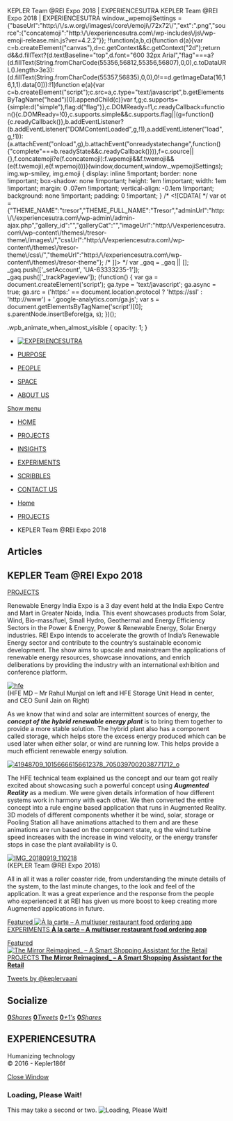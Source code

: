 KEPLER Team @REI Expo 2018 | EXPERIENCESUTRA                         KEPLER Team @REI Expo 2018 | EXPERIENCESUTRA     window.\_wpemojiSettings = {"baseUrl":"http:\\/\\/s.w.org\\/images\\/core\\/emoji\\/72x72\\/","ext":".png","source":{"concatemoji":"http:\\/\\/experiencesutra.com\\/wp-includes\\/js\\/wp-emoji-release.min.js?ver=4.2.2"}}; !function(a,b,c){function d(a){var c=b.createElement("canvas"),d=c.getContext&&c.getContext("2d");return d&&d.fillText?(d.textBaseline="top",d.font="600 32px Arial","flag"===a?(d.fillText(String.fromCharCode(55356,56812,55356,56807),0,0),c.toDataURL().length>3e3):(d.fillText(String.fromCharCode(55357,56835),0,0),0!==d.getImageData(16,16,1,1).data\[0\])):!1}function e(a){var c=b.createElement("script");c.src=a,c.type="text/javascript",b.getElementsByTagName("head")\[0\].appendChild(c)}var f,g;c.supports={simple:d("simple"),flag:d("flag")},c.DOMReady=!1,c.readyCallback=function(){c.DOMReady=!0},c.supports.simple&&c.supports.flag||(g=function(){c.readyCallback()},b.addEventListener?(b.addEventListener("DOMContentLoaded",g,!1),a.addEventListener("load",g,!1)):(a.attachEvent("onload",g),b.attachEvent("onreadystatechange",function(){"complete"===b.readyState&&c.readyCallback()})),f=c.source||{},f.concatemoji?e(f.concatemoji):f.wpemoji&&f.twemoji&&(e(f.twemoji),e(f.wpemoji)))}(window,document,window.\_wpemojiSettings);   img.wp-smiley, img.emoji { display: inline !important; border: none !important; box-shadow: none !important; height: 1em !important; width: 1em !important; margin: 0 .07em !important; vertical-align: -0.1em !important; background: none !important; padding: 0 !important; }                /\* <!\[CDATA\[ \*/ var ot = {"THEME\_NAME":"tresor","THEME\_FULL\_NAME":"Tresor","adminUrl":"http:\\/\\/experiencesutra.com\\/wp-admin\\/admin-ajax.php","gallery\_id":"","galleryCat":"","imageUrl":"http:\\/\\/experiencesutra.com\\/wp-content\\/themes\\/tresor-theme\\/images\\/","cssUrl":"http:\\/\\/experiencesutra.com\\/wp-content\\/themes\\/tresor-theme\\/css\\/","themeUrl":"http:\\/\\/experiencesutra.com\\/wp-content\\/themes\\/tresor-theme"}; /\* \]\]> \*/             var \_gaq = \_gaq || \[\]; \_gaq.push(\['\_setAccount', 'UA-63333235-1'\]); \_gaq.push(\['\_trackPageview'\]); (function() { var ga = document.createElement('script'); ga.type = 'text/javascript'; ga.async = true; ga.src = ('https:' == document.location.protocol ? 'https://ssl' : 'http://www') + '.google-analytics.com/ga.js'; var s = document.getElementsByTagName('script')\[0\]; s.parentNode.insertBefore(ga, s); })();     

.wpb\_animate\_when\_almost\_visible { opacity: 1; }

*   [![EXPERIENCESUTRA](/wp-content/themes/tresor-theme/images/logo.png)](http://experiencesutra.com/)

*   [PURPOSE](http://experiencesutra.com/purpose/)
*   [PEOPLE](http://experiencesutra.com/people/)
*   [SPACE](http://experiencesutra.com/gallery/space/)
*   [ABOUT US](http://experiencesutra.com/about-us/)

 [Show menu](#dat-menu)

*   [HOME](http://experiencesutra.com/)
*   [PROJECTS](http://experiencesutra.com/category/projects/)
*   [INSIGHTS](http://experiencesutra.com/category/insights/)
*   [EXPERIMENTS](http://experiencesutra.com/category/experiments/)
*   [SCRIBBLES](http://experiencesutra.com/category/scribbles/)
*   [CONTACT US](http://experiencesutra.com/contact-us/)

*   [Home](http://experiencesutra.com)
*   [PROJECTS](http://experiencesutra.com/category/projects/)
*   KEPLER Team @REI Expo 2018

Articles
--------

KEPLER Team @REI Expo 2018
--------------------------

[PROJECTS](http://experiencesutra.com/category/projects/)

Renewable Energy India Expo is a 3 day event held at the India Expo Centre and Mart in Greater Noida, India. This event showcases products from Solar, Wind, Bio-mass/fuel, Small Hydro, Geothermal and Energy Efficiency Sectors in the Power & Energy, Power & Renewable Energy, Solar Energy industries. REI Expo intends to accelerate the growth of India’s Renewable Energy sector and contribute to the country’s sustainable economic development. The show aims to upscale and mainstream the applications of renewable energy resources, showcase innovations, and enrich deliberations by providing the industry with an international exhibition and conference platform.

[![hfe](http://experiencesutra.com/wp-content/uploads/2018/10/hfe-1024x344.png)  
](http://experiencesutra.com/wp-content/uploads/2018/10/hfe.png)(HFE MD – Mr Rahul Munjal on left and HFE Storage Unit Head in center, and CEO Sunil Jain on Right)

As we know that wind and solar are intermittent sources of energy, the _**concept of the hybrid renewable energy plant**_ is to bring them together to provide a more stable solution. The hybrid plant also has a component called storage, which helps store the excess energy produced which can be used later when either solar, or wind are running low. This helps provide a much efficient renewable energy solution.

[![41948709_10156666156612378_7050397002038771712_o](http://experiencesutra.com/wp-content/uploads/2018/10/41948709_10156666156612378_7050397002038771712_o-1024x841.jpg)](http://experiencesutra.com/wp-content/uploads/2018/10/41948709_10156666156612378_7050397002038771712_o.jpg)

The HFE technical team explained us the concept and our team got really excited about showcasing such a powerful concept using _**Augmented Reality**_ as a medium. We were given details information of how different systems work in harmony with each other. We then converted the entire concept into a rule engine based application that runs in Augmented Reality. 3D models of different components whether it be wind, solar, storage or Pooling Station all have animations attached to them and are these animations are run based on the component state, e.g the wind turbine speed increases with the increase in wind velocity, or the energy transfer stops in case the plant availability is 0.

[![IMG_20180919_110218](http://experiencesutra.com/wp-content/uploads/2018/10/IMG_20180919_110218.jpg)  
](http://experiencesutra.com/wp-content/uploads/2018/10/IMG_20180919_110218.jpg)(KEPLER Team @REI Expo 2018)

All in all it was a roller coaster ride, from understanding the minute details of the system, to the last minute changes, to the look and feel of the application. It was a great experience and the response from the people who experienced it at REI has given us more boost to keep creating more Augmented applications in future.

[Featured ![À la carte – A multiuser restaurant food ordering app](http://experiencesutra.com/wp-content/uploads/2018/12/la-carte-e1544091695722-397x310_c.png)   EXPERIMENTS **À la carte – A multiuser restaurant food ordering app**](http://experiencesutra.com/experiments/a-la-carte-a-multiuser-restaurant-food-ordering-app/) 

[Featured ![The Mirror Reimagined_ – A Smart Shopping Assistant for the Retail](http://experiencesutra.com/wp-content/uploads/2018/05/Mirror_StoryBoard_02MAY181-397x310_c.jpg)   PROJECTS **The Mirror Reimagined\_ – A Smart Shopping Assistant for the Retail**](http://experiencesutra.com/projects/the-mirror-reimagined_-a-smart-shopping-assistant-for-the-retail/) 

[Tweets by @keplervaani](https://twitter.com/twitterdev)

Socialize
---------

[**0**_Shares_](http://www.facebook.com/sharer/sharer.php?u=http://experiencesutra.com) [**0**_Tweets_](#) [**0**_+1's_](https://plus.google.com/share?url=http://experiencesutra.com) [**0**_Shares_](http://www.linkedin.com/shareArticle?mini=true&url=http://experiencesutra.com&title=EXPERIENCESUTRA+-+Humanizing+Technology)

EXPERIENCESUTRA
---------------

Humanizing technology  
© 2016 - Kepler186f

[Close Window](#)

### Loading, Please Wait!

This may take a second or two. ![Loading, Please Wait!](http://experiencesutra.com/wp-content/themes/tresor-theme/images/loading.gif "Loading, Please Wait!")